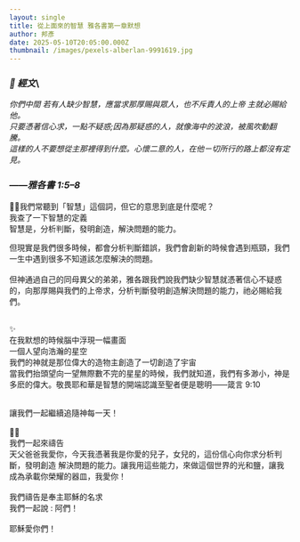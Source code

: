 ```yaml
---
layout: single
title: 從上面來的智慧 雅各書第一章默想
author: 邦彥
date: 2025-05-10T20:05:00.000Z
thumbnail: /images/pexels-alberlan-9991619.jpg
---
```

### ***📖 經文***\
*你們中間 若有人缺少智慧，應當求那厚賜與眾人，也不斥責人的上帝 主就必賜給他。*\
*只要憑著信心求，一點不疑惑;因為那疑惑的人，就像海中的波浪，被風吹動翻騰。*\
*這樣的人不要想從主那裡得到什麼。心懷二意的人，在他ㄧ切所行的路上都沒有定見。*

### *——雅各書 1:5–8*



🙋🏻我們常聽到「智慧」這個詞，但它的意思到底是什麼呢？\
我查了一下智慧的定義\
智慧是，分析判斷，發明創造，解決問題的能力。

但現實是我們很多時候，都會分析判斷錯誤，我們會創新的時候會遇到瓶頸，我們一生中遇到很多不知道該怎麼解決的問題。\
\
但神通過自己的同母異父的弟弟，雅各跟我們說我們缺少智慧就憑著信心不疑惑的，向那厚賜與我們的上帝求，分析判斷發明創造解決問題的能力，祂必賜給我們。

\
✨\
在我默想的時候腦中浮現一幅畫面\
一個人望向浩瀚的星空\
我們的神就是那位偉大的造物主創造了一切創造了宇宙 \
當我們抬頭望向一望無際數不完的星星的時候，我們就知道，我們有多渺小，神是多麽的偉大。敬畏耶和華是智慧的開端認識至聖者便是聰明——箴言 9:10

\
讓我們一起繼續追隨神每一天！\
\
🙏🏻\
我們一起來禱告\
天父爸爸我愛你，今天我憑著我是你愛的兒子，女兒的，這份信心向你求分析判斷，發明創造 解決問題的能力。讓我用這些能力，來做這個世界的光和鹽，讓我成為承載你榮耀的器皿，我愛你！\
\
我們禱告是奉主耶穌的名求\
我們一起說 : 阿們！\
\
耶穌愛你們！
